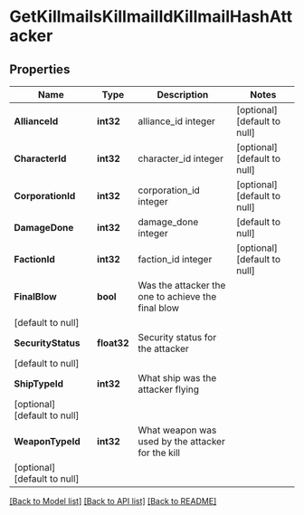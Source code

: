 # GetKillmailsKillmailIdKillmailHashAttacker

## Properties
Name | Type | Description | Notes
------------ | ------------- | ------------- | -------------
**AllianceId** | **int32** | alliance_id integer | [optional] [default to null]
**CharacterId** | **int32** | character_id integer | [optional] [default to null]
**CorporationId** | **int32** | corporation_id integer | [optional] [default to null]
**DamageDone** | **int32** | damage_done integer | [default to null]
**FactionId** | **int32** | faction_id integer | [optional] [default to null]
**FinalBlow** | **bool** | Was the attacker the one to achieve the final blow
 | [default to null]
**SecurityStatus** | **float32** | Security status for the attacker
 | [default to null]
**ShipTypeId** | **int32** | What ship was the attacker flying
 | [optional] [default to null]
**WeaponTypeId** | **int32** | What weapon was used by the attacker for the kill
 | [optional] [default to null]

[[Back to Model list]](../README.md#documentation-for-models) [[Back to API list]](../README.md#documentation-for-api-endpoints) [[Back to README]](../README.md)



